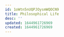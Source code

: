```yaml
---
id: 1oWtn5nUQPJOysmWQOCN9
title: Philosophical Life
desc: ''
updated: 1644961726969
created: 1644961726969
---
```


